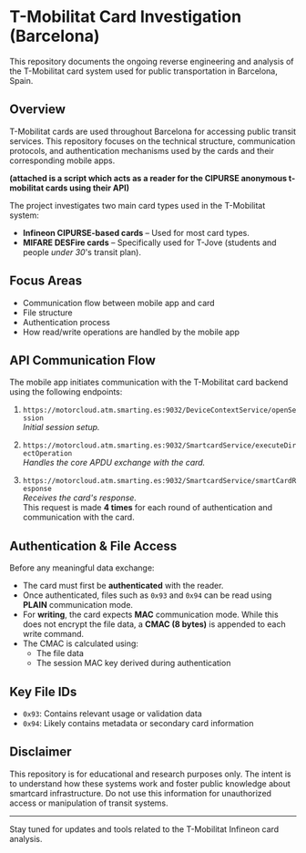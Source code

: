# T-Mobilitat Card Investigation (Barcelona)

This repository documents the ongoing reverse engineering and analysis of the T-Mobilitat card system used for public transportation in Barcelona, Spain.

## Overview

T-Mobilitat cards are used throughout Barcelona for accessing public transit services. This repository focuses on the technical structure, communication protocols, and authentication mechanisms used by the cards and their corresponding mobile apps.

**(attached is a script which acts as a reader for the CIPURSE anonymous t-mobilitat cards using their API)**

The project investigates two main card types used in the T-Mobilitat system:

- **Infineon CIPURSE-based cards** – Used for most card types.
- **MIFARE DESFire cards** – Specifically used for T-Jove (students and people *under 30*'s transit plan).

## Focus Areas

- Communication flow between mobile app and card
- File structure 
- Authentication process 
- How read/write operations are handled by the mobile app

## API Communication Flow

The mobile app initiates communication with the T-Mobilitat card backend using the following endpoints:

1. `https://motorcloud.atm.smarting.es:9032/DeviceContextService/openSession`  
   *Initial session setup.*

2. `https://motorcloud.atm.smarting.es:9032/SmartcardService/executeDirectOperation`  
   *Handles the core APDU exchange with the card.*

3. `https://motorcloud.atm.smarting.es:9032/SmartcardService/smartCardResponse`  
   *Receives the card's response.*  
   This request is made **4 times** for each round of authentication and communication with the card.

## Authentication & File Access

Before any meaningful data exchange:

- The card must first be **authenticated** with the reader.
- Once authenticated, files such as `0x93` and `0x94` can be read using **PLAIN** communication mode.
- For **writing**, the card expects **MAC** communication mode. While this does not encrypt the file data, a **CMAC (8 bytes)** is appended to each write command.
- The CMAC is calculated using:
  - The file data
  - The session MAC key derived during authentication

## Key File IDs

- `0x93`: Contains relevant usage or validation data
- `0x94`: Likely contains metadata or secondary card information


## Disclaimer

This repository is for educational and research purposes only. The intent is to understand how these systems work and foster public knowledge about smartcard infrastructure. Do not use this information for unauthorized access or manipulation of transit systems.

---

Stay tuned for updates and tools related to the T-Mobilitat Infineon card analysis.
